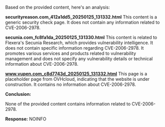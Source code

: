 Based on the provided content, here's an analysis:

**securityreason.com_412a1dd5_20250125_131332.html**
This content is a generic security check page. It does not contain any information related to CVE-2006-2978.

**secunia.com_fc8fa1da_20250125_131330.html**
This content is related to Flexera's Secunia Research, which provides vulnerability intelligence. It does not contain specific information regarding CVE-2006-2978. It promotes various services and products related to vulnerability management and does not specify any vulnerability details or technical information about CVE-2006-2978.

**www.vupen.com_c8d7743d_20250125_131332.html**
This page is a placeholder page from OVHcloud, indicating that the website is under construction. It contains no information about CVE-2006-2978.

**Conclusion:**

None of the provided content contains information related to CVE-2006-2978.

**Response:** NOINFO